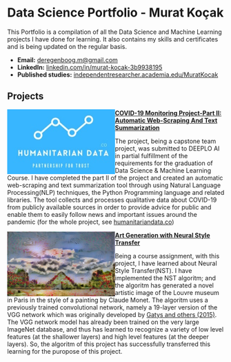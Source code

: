 # Data Science Portfolio - Murat Koçak
This Portfolio is a compilation of all the Data Science and Machine Learning projects I have done for learning. It also contains my skills and certificates and is being updated on the regular basis.

- **Email:** deregenboog.m@gmail.com
- **LinkedIn:** [linkedin.com/in/murat-kocak-3b9938195](https://www.linkedin.com/in/murat-kocak-3b9938195/)
- **Published studies:** [independentresearcher.academia.edu/MuratKocak](https://independentresearcher.academia.edu/MuratKocak)

## Projects
<img align="left" width="250" height="150" src="Images/humanitariandatalogo.jpg"> **[COVID-19 Monitoring Project-Part II: Automatic Web-Scraping And Text Summarization](https://github.com/deregenboogm/NLP_coronavirus_project)**

The project, being a capstone team project, was submitted to DEEPLO AI in partial fulfillment of the requirements for the graduation of Data Science & Machine Learning Course. I have completed the part II of the project and created an automatic web-scraping and text summarization tool through using Natural Language Processing(NLP) techniques, the Python Programming language and related libraries. The tool collects and processes qualitative data about COVID-19 from publicly available sources in order to provide advice for public and enable them to easily follow news and important issues around the pandemic (for the whole project, see [humanitariandata.co](https://humanitariandata.co/))

<img align="left" width="250" height="150" src="Images/generated_image.jpg"> **[Art Generation with Neural Style Transfer](https://github.com/deregenboogm/Building_Convolutional_Neural_Networks/blob/master/Art_Generation_with_Neural_Style_Transfe.ipynb)**

Being a course assignment, with this project, I have learned about Neural Style Transfer(NST). I have implemented the NST algoritm; and the algoritm has generated a novel artistic image of the Louvre museum in Paris in the style of a painting by Claude Monet. The algoritm uses a previously trained convolutional network, namely a 19-layer version of the VGG network which was originally developed by [Gatys and others (2015)](https://arxiv.org/pdf/1508.06576.pdf). The VGG network model has already been trained on the very large ImageNet database, and thus has learned to recognize a variety of low level features (at the shallower layers) and high level features (at the deeper layers). So, the algoritm of this project has successfully transferred this learning for the puropose of this project.
